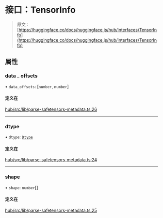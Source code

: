 # 接口：TensorInfo

> 原文：[https://huggingface.co/docs/huggingface.js/hub/interfaces/TensorInfo](https://huggingface.co/docs/huggingface.js/hub/interfaces/TensorInfo)

## 属性

### data _ offsets

• `data_offsets`: [`number`, `number`]

#### 定义在

[hub/src/lib/parse-safetensors-metadata.ts:26](https://github.com/huggingface/huggingface.js/blob/main/packages/hub/src/lib/parse-safetensors-metadata.ts#L26)

* * *

### dtype

• `dtype`: [`Dtype`](../modules#dtype)

#### 定义在

[hub/src/lib/parse-safetensors-metadata.ts:24](https://github.com/huggingface/huggingface.js/blob/main/packages/hub/src/lib/parse-safetensors-metadata.ts#L24)

* * *

### shape

• `shape`: `number`[]

#### 定义在

[hub/src/lib/parse-safetensors-metadata.ts:25](https://github.com/huggingface/huggingface.js/blob/main/packages/hub/src/lib/parse-safetensors-metadata.ts#L25)

